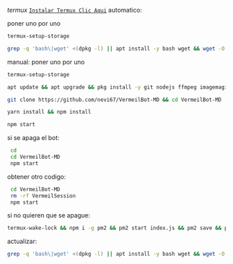 *termux*
[`Instalar Termux Clic Aqui`](https://www.mediafire.com/file/3hsvi3xkpq3a64o/termux_118.apk/file)
automatico:

poner uno por uno

```bash
termux-setup-storage
```
```bash
grep -q 'bash\|wget' <(dpkg -l) || apt install -y bash wget && wget -O - https://raw.githubusercontent.com/nevi67/VermeilBot-MD/main/install22.sh | bash
```

manual:
poner uno por uno 

```bash
termux-setup-storage
```
```bash
apt update && apt upgrade && pkg install -y git nodejs ffmpeg imagemagick yarn
```
```bash
git clone https://github.com/nevi67/VermeilBot-MD && cd VermeilBot-MD
```
```bash
yarn install && npm install
```
```bash
npm start
```

si se apaga el bot:
```bash
 cd 
 cd VermeilBot-MD
 npm start
```
 obtener otro codigo:
```bash
 cd VermeilBot-MD
 rm -rf VermeilSession
 npm start
```
 si no quieren que se apague:
```bash
termux-wake-lock && npm i -g pm2 && pm2 start index.js && pm2 save && pm2 logs 
```
actualizar:
```bash
grep -q 'bash\|wget' <(dpkg -l) || apt install -y bash wget && wget -O - https://raw.githubusercontent.com/nevi67/VermeilBot-MD/master/update.sh | bash
 ```
